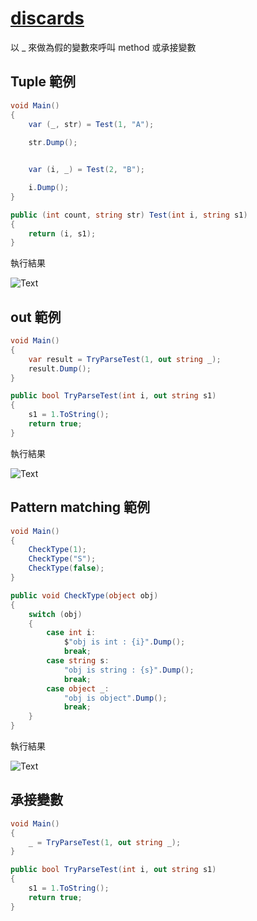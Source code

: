 # [discards](https://docs.microsoft.com/en-us/dotnet/csharp/discards)

以 _ 來做為假的變數來呼叫 method 或承接變數

## Tuple 範例

```csharp
void Main()
{
    var (_, str) = Test(1, "A");
  
    str.Dump();


    var (i, _) = Test(2, "B");

    i.Dump();
}

public (int count, string str) Test(int i, string s1)
{
    return (i, s1);
}
```

執行結果

![Text](_images/01.png)

## out 範例

```csharp
void Main()
{
    var result = TryParseTest(1, out string _);
    result.Dump();
}

public bool TryParseTest(int i, out string s1)
{
    s1 = 1.ToString();
    return true;
}
```

執行結果

![Text](_images/02.png)

## Pattern matching 範例

```csharp
void Main()
{
    CheckType(1);
    CheckType("S");
    CheckType(false);
}

public void CheckType(object obj)
{
    switch (obj)
    {
        case int i:
            $"obj is int : {i}".Dump();
            break;
        case string s:
            "obj is string : {s}".Dump();
            break;
        case object _:
            "obj is object".Dump();
            break;
    }
}
```

執行結果

![Text](_images/03.png)

## 承接變數

```csharp
void Main()
{
    _ = TryParseTest(1, out string _);
}

public bool TryParseTest(int i, out string s1)
{
    s1 = 1.ToString();
    return true;
}
```
